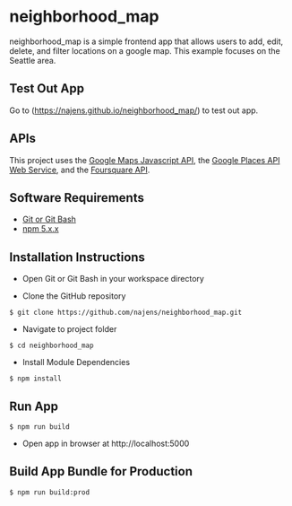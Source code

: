 # neighborhood_map
neighborhood_map is a simple frontend app that allows users to add, edit, delete, and filter locations on a google map. This example focuses on the Seattle area.

## Test Out App
Go to (https://najens.github.io/neighborhood_map/) to test out app.

## APIs
This project uses the [Google Maps Javascript API](https://developers.google.com/maps/documentation/javascript/), the [Google Places API Web Service](https://developers.google.com/places/web-service/), and the [Foursquare API](https://developer.foursquare.com/).

## Software Requirements
- [Git or Git Bash](https://git-scm.com/downloads)
- [npm 5.x.x](https://nodejs.org/en/download/)

## Installation Instructions
- Open Git or Git Bash in your workspace directory

- Clone the GitHub repository
```
$ git clone https://github.com/najens/neighborhood_map.git
```

- Navigate to project folder
```
$ cd neighborhood_map
```

- Install Module Dependencies
```
$ npm install
```

## Run App
```
$ npm run build
```
- Open app in browser at http://localhost:5000

## Build App Bundle for Production
```
$ npm run build:prod
```
